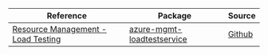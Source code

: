 | Reference | Package | Source |
|---|---|---|
|[Resource Management - Load Testing](mgmt-loadtestservice-readme.md)|[azure-mgmt-loadtestservice](https://pypi.org/project/azure-mgmt-loadtestservice)|[Github](https://github.com/Azure/azure-sdk-for-python/blob/main/sdk/loadtestservice/azure-mgmt-loadtestservice)|
